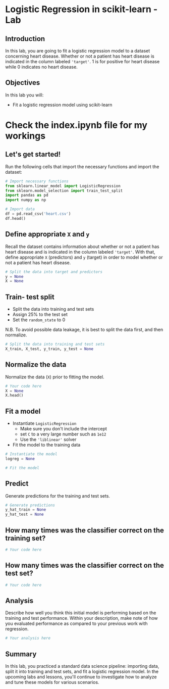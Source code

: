 # Logistic Regression in scikit-learn - Lab

## Introduction 

In this lab, you are going to fit a logistic regression model to a dataset concerning heart disease. Whether or not a patient has heart disease is indicated in the column labeled `'target'`. 1 is for positive for heart disease while 0 indicates no heart disease.

## Objectives

In this lab you will: 

- Fit a logistic regression model using scikit-learn 

# Check the index.ipynb file for my workings


## Let's get started!

Run the following cells that import the necessary functions and import the dataset: 


```python
# Import necessary functions
from sklearn.linear_model import LogisticRegression
from sklearn.model_selection import train_test_split
import pandas as pd
import numpy as np
```


```python
# Import data
df = pd.read_csv('heart.csv')
df.head()
```

## Define appropriate `X` and `y` 

Recall the dataset contains information about whether or not a patient has heart disease and is indicated in the column labeled `'target'`. With that, define appropriate `X` (predictors) and `y` (target) in order to model whether or not a patient has heart disease.


```python
# Split the data into target and predictors
y = None
X = None
```

## Train- test split 

- Split the data into training and test sets 
- Assign 25% to the test set 
- Set the `random_state` to 0 

N.B. To avoid possible data leakage, it is best to split the data first, and then normalize.


```python
# Split the data into training and test sets
X_train, X_test, y_train, y_test = None
```

## Normalize the data 

Normalize the data (`X`) prior to fitting the model. 


```python
# Your code here
X = None
X.head()
```

## Fit a model

- Instantiate `LogisticRegression`
  - Make sure you don't include the intercept  
  - set `C` to a very large number such as `1e12` 
  - Use the `'liblinear'` solver 
- Fit the model to the training data 


```python
# Instantiate the model
logreg = None

# Fit the model

```

## Predict
Generate predictions for the training and test sets. 


```python
# Generate predictions
y_hat_train = None
y_hat_test = None
```

## How many times was the classifier correct on the training set?


```python
# Your code here

```

## How many times was the classifier correct on the test set?


```python
# Your code here

```

## Analysis
Describe how well you think this initial model is performing based on the training and test performance. Within your description, make note of how you evaluated performance as compared to your previous work with regression.


```python
# Your analysis here
```

## Summary

In this lab, you practiced a standard data science pipeline: importing data, split it into training and test sets, and fit a logistic regression model. In the upcoming labs and lessons, you'll continue to investigate how to analyze and tune these models for various scenarios.
